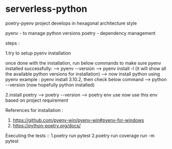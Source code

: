 # serverless-python

poetry-pyenv project develops in hexagonal architecture style

pyenv - to manage python versions
poetry - dependency management

steps :

1.try to setup pyenv installation

once done with the installation, run below commands to make sure pyenv installed successfully:
  --> pyenv --version
  --> pyenv install -l (it will show all the available python versions for installation)
  --> now install python using pyenv
  example : pyenv install 3.10.2, then check below command
                                    --> python --version (now hopefully python installed)

2.install poetry
  --> poetry --version
  --> poetry env use <python-version>
  now use this env based on project requirement
  
References for installation :
1. https://github.com/pyenv-win/pyenv-win#pyenv-for-windows
2. https://python-poetry.org/docs/

Executing the tests ::
  1.poetry run pytest 
  2.poetry run coverage run -m pytest
